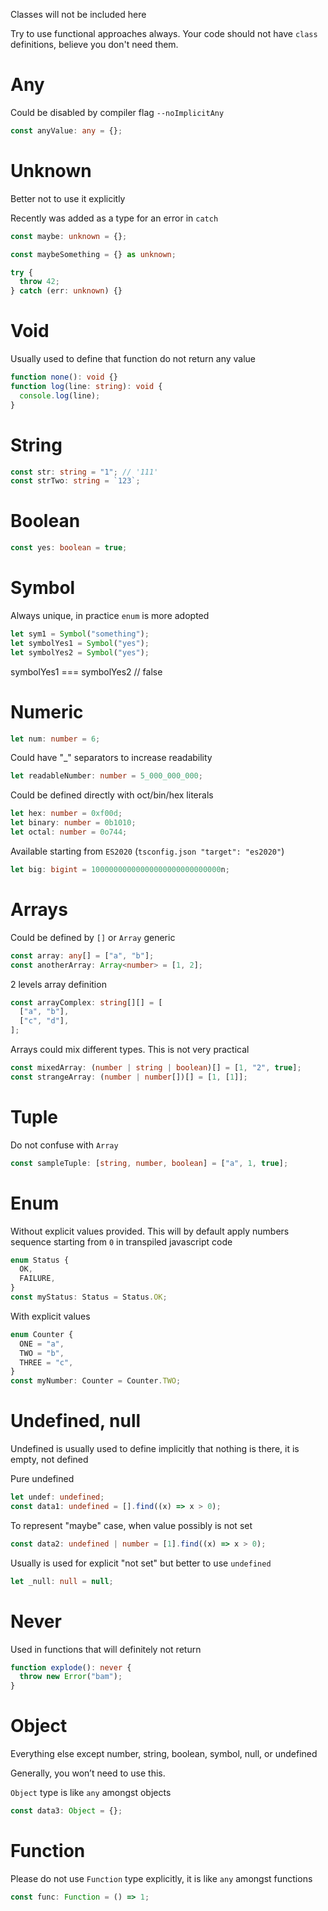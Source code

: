 Classes will not be included here

Try to use functional approaches always.
Your code should not have `class` definitions, believe you don't need them.

# Any

Could be disabled by compiler flag `--noImplicitAny`

```ts
const anyValue: any = {};
```

# Unknown

Better not to use it explicitly

Recently was added as a type for an error in `catch`

```ts
const maybe: unknown = {};

const maybeSomething = {} as unknown;

try {
  throw 42;
} catch (err: unknown) {}
```

# Void

Usually used to define that function do not return any value

```ts
function none(): void {}
function log(line: string): void {
  console.log(line);
}
```

# String

```ts
const str: string = "1"; // '111'
const strTwo: string = `123`;
```

# Boolean

```ts
const yes: boolean = true;
```

# Symbol

Always unique, in practice `enum` is more adopted

```ts
let sym1 = Symbol("something");
let symbolYes1 = Symbol("yes");
let symbolYes2 = Symbol("yes");
```

symbolYes1 === symbolYes2 // false

# Numeric

```ts
let num: number = 6;
```

Could have "\_" separators to increase readability

```ts
let readableNumber: number = 5_000_000_000;
```

Could be defined directly with oct/bin/hex literals

```ts
let hex: number = 0xf00d;
let binary: number = 0b1010;
let octal: number = 0o744;
```

Available starting from `ES2020` (`tsconfig.json "target": "es2020"`)

```ts
let big: bigint = 10000000000000000000000000000n;
```

# Arrays

Could be defined by `[]` or `Array` generic

```ts
const array: any[] = ["a", "b"];
const anotherArray: Array<number> = [1, 2];
```

2 levels array definition

```ts
const arrayComplex: string[][] = [
  ["a", "b"],
  ["c", "d"],
];
```

Arrays could mix different types. This is not very practical

```ts
const mixedArray: (number | string | boolean)[] = [1, "2", true];
const strangeArray: (number | number[])[] = [1, [1]];
```

# Tuple

Do not confuse with `Array`

```ts
const sampleTuple: [string, number, boolean] = ["a", 1, true];
```

# Enum

Without explicit values provided. This will by default apply numbers sequence starting from `0` in transpiled javascript code

```ts
enum Status {
  OK,
  FAILURE,
}
const myStatus: Status = Status.OK;
```

With explicit values

```ts
enum Counter {
  ONE = "a",
  TWO = "b",
  THREE = "c",
}
const myNumber: Counter = Counter.TWO;
```

# Undefined, null

Undefined is usually used to define implicitly that nothing is there, it is empty, not defined

Pure undefined

```ts
let undef: undefined;
const data1: undefined = [].find((x) => x > 0);
```

To represent "maybe" case, when value possibly is not set

```ts
const data2: undefined | number = [1].find((x) => x > 0);
```

Usually is used for explicit "not set" but better to use `undefined`

```ts
let _null: null = null;
```

# Never

Used in functions that will definitely not return

```ts
function explode(): never {
  throw new Error("bam");
}
```

# Object

Everything else except number, string, boolean, symbol, null, or undefined

Generally, you won’t need to use this.

`Object` type is like `any` amongst objects

```ts
const data3: Object = {};
```

# Function

Please do not use `Function` type explicitly, it is like `any` amongst functions

```ts
const func: Function = () => 1;
```
